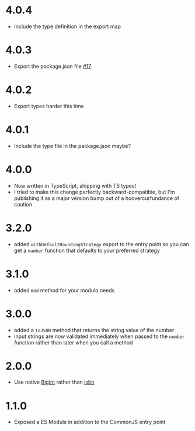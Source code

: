 # 4.0.4

- Include the type definition in the export map

# 4.0.3

- Export the package.json file [#17](https://github.com/TehShrike/financial-number/pull/17)

# 4.0.2

- Export types harder this time

# 4.0.1

- Include the type file in the package.json maybe?

# 4.0.0

- Now written in TypeScript, shipping with TS types!
- I tried to make this change perfectly backward-compatible, but I'm publishing it as a major version bump out of a hoovercurfundance of caution

# 3.2.0

- added `withDefaultRoundingStrategy` export to the entry point so you can get a `number` function that defaults to your preferred strategy

# 3.1.0

- added `mod` method for your modulo needs

# 3.0.0

- added a `toJSON` method that returns the string value of the number
- input strings are now validated immediately when passed to the `number` function rather than later when you call a method

# 2.0.0

- Use native [BigInt](https://developer.mozilla.org/en-US/docs/Web/JavaScript/Reference/Global_Objects/BigInt) rather than [jsbn](https://github.com/andyperlitch/jsbn)

# 1.1.0

- Exposed a ES Module in addition to the CommonJS entry point
